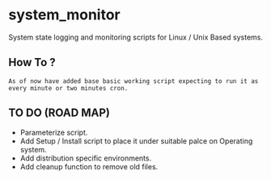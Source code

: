 # system_monitor
System state logging and monitoring scripts for Linux / Unix Based systems.

## How To ?
	As of now have added base basic working script expecting to run it as every minute or two minutes cron.

## TO DO (ROAD MAP)
* Parameterize script.
* Add Setup / Install script to place it under suitable palce on Operating system.
* Add distribution specific environments.
* Add cleanup function to remove old files.

